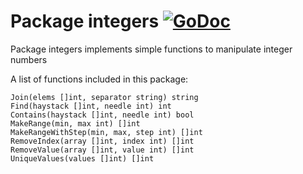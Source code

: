 Package integers [![GoDoc](https://godoc.org/github.com/doppiogancio/integers?status.png)](https://godoc.org/github.com/doppiogancio/integers)
=======

Package integers implements simple functions to manipulate integer numbers

A list of functions included in this package:
```
Join(elems []int, separator string) string
Find(haystack []int, needle int) int
Contains(haystack []int, needle int) bool
MakeRange(min, max int) []int
MakeRangeWithStep(min, max, step int) []int
RemoveIndex(array []int, index int) []int
RemoveValue(array []int, value int) []int
UniqueValues(values []int) []int
```